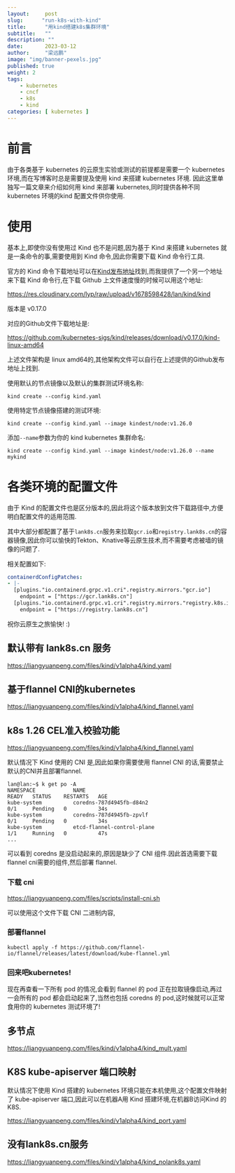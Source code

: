 ```yaml
---
layout:     post 
slug:      "run-k8s-with-kind"
title:      "用kind搭建k8s集群环境"
subtitle:   ""
description: ""
date:       2023-03-12
author:     "梁远鹏"
image: "img/banner-pexels.jpg"
published: true
weight: 2
tags:
    - kubernetes 
    - cncf
    - k8s
    - kind
categories: [ kubernetes ]
---
```


# 前言

由于各类基于 kubernetes 的云原生实验或测试的前提都是需要一个 kubernetes 环境,而在写博客时总是需要提及使用 kind 来搭建 kubernetes 环境. 因此这里单独写一篇文章来介绍如何用 kind 来部署 kubernetes,同时提供各种不同 kubernetes 环境的kind 配置文件供你使用.
 
# 使用

基本上,即使你没有使用过 Kind 也不是问题,因为基于 Kind 来搭建 kubernetes 就是一条命令的事,需要使用到 Kind 命令,因此你需要下载 Kind 命令行工具.  

官方的 Kind 命令下载地址可以在[Kind发布地址](https://github.com/kubernetes-sigs/kind/releases)找到,而我提供了一个另一个地址来下载 Kind 命令行,在下载 Github 上文件速度慢的时候可以用这个地址:  

https://res.cloudinary.com/lyp/raw/upload/v1678598428/lan/kind/kind  

版本是 v0.17.0 

对应的Github文件下载地址是:  

https://github.com/kubernetes-sigs/kind/releases/download/v0.17.0/kind-linux-amd64

上述文件架构是 linux amd64的,其他架构文件可以自行在上述提供的Github发布地址上找到.

使用默认的节点镜像以及默认的集群测试环境名称:
```shell
kind create --config kind.yaml
```

使用特定节点镜像搭建的测试环境:
```shell
kind create --config kind.yaml --image kindest/node:v1.26.0
```  

添加`--name`参数为你的 kind kubernetes 集群命名:
```shell
kind create --config kind.yaml --image kindest/node:v1.26.0 --name mykind
```  

# 各类环境的配置文件  

由于 Kind 的配置文件也是区分版本的,因此将这个版本放到文件下载路径中,方便明白配置文件的适用范围.  

其中大部分都配置了基于`lank8s.cn`服务来拉取`gcr.io`和`registry.lank8s.cn`的容器镜像,因此你可以愉快的Tekton、Knative等云原生技术,而不需要考虑被墙的镜像的问题了.

相关配置如下:

```yaml
containerdConfigPatches:
- |-
  [plugins."io.containerd.grpc.v1.cri".registry.mirrors."gcr.io"]
    endpoint = ["https://gcr.lank8s.cn"]
  [plugins."io.containerd.grpc.v1.cri".registry.mirrors."registry.k8s.io"]
    endpoint = ["https://registry.lank8s.cn"]
```

祝你云原生之旅愉快! :)

## 默认带有 lank8s.cn 服务

https://liangyuanpeng.com/files/kind/v1alpha4/kind.yaml

## 基于flannel CNI的kubernetes

https://liangyuanpeng.com/files/kind/v1alpha4/kind_flannel.yaml


## k8s 1.26 CEL准入校验功能

https://liangyuanpeng.com/files/kind/v1alpha4/kind_flannel.yaml



默认情况下 Kind 使用的 CNI 是,因此如果你需要使用 flannel CNI 的话,需要禁止默认的CNI并且部署flannel.

```shell
lan@lan:~$ k get po -A
NAMESPACE            NAME                                            READY   STATUS    RESTARTS   AGE
kube-system          coredns-787d4945fb-d84n2                        0/1     Pending   0          34s
kube-system          coredns-787d4945fb-zpvlf                        0/1     Pending   0          34s
kube-system          etcd-flannel-control-plane                      1/1     Running   0          47s
...
```

可以看到 coredns 是没启动起来的,原因是缺少了 CNI 组件.因此首选需要下载 flannel cni需要的组件,然后部署 flannel.

### 下载 cni

https://liangyuanpeng.com/files/scripts/install-cni.sh 

可以使用这个文件下载 CNI 二进制内容,

### 部署flannel

```shell
kubectl apply -f https://github.com/flannel-io/flannel/releases/latest/download/kube-flannel.yml
```

### 回来吧kubernetes!

现在再查看一下所有 pod 的情况,会看到 flannel 的 pod 正在拉取镜像启动,再过一会所有的 pod 都会启动起来了,当然也包括 coredns 的 pod,这时候就可以正常食用你的 kubernetes 测试环境了!

## 多节点

https://liangyuanpeng.com/files/kind/v1alpha4/kind_mult.yaml

## K8S kube-apiserver 端口映射

默认情况下使用 Kind 搭建的 kubernetes 环境只能在本机使用,这个配置文件映射了 kube-apiserver 端口,因此可以在机器A用 Kind 搭建环境,在机器B访问Kind 的  K8S.

https://liangyuanpeng.com/files/kind/v1alpha4/kind_port.yaml

## 没有lank8s.cn服务

https://liangyuanpeng.com/files/kind/v1alpha4/kind_nolank8s.yaml